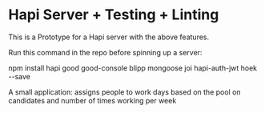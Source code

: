 # Hapi Server + Testing + Linting

This is a Prototype for a Hapi server with the above features.

Run this command in the repo before spinning up a server:

npm install hapi good good-console blipp mongoose joi hapi-auth-jwt hoek --save

A small application: assigns people to work days based on the pool on candidates and number of times working per week
